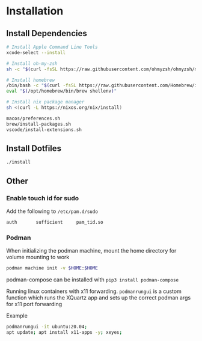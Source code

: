# Installation

## Install Dependencies

```sh
# Install Apple Command Line Tools
xcode-select --install

# Install oh-my-zsh
sh -c "$(curl -fsSL https://raw.githubusercontent.com/ohmyzsh/ohmyzsh/master/tools/install.sh)"

# Install homebrew
/bin/bash -c "$(curl -fsSL https://raw.githubusercontent.com/Homebrew/install/HEAD/install.sh)"
eval "$(/opt/homebrew/bin/brew shellenv)"

# Install nix package manager
sh <(curl -L https://nixos.org/nix/install)

macos/preferences.sh
brew/install-packages.sh
vscode/install-extensions.sh
```

## Install Dotfiles

```sh
./install
```

## Other

### Enable touch id for sudo

Add the following to `/etc/pam.d/sudo`

```sh
auth       sufficient     pam_tid.so
```

### Podman

When initializing the podman machine, mount the home directory for volume mounting to work

```sh
podman machine init -v $HOME:$HOME
```

podman-compose can be installed with `pip3 install podman-compose`

Running linux containers with x11 forwarding. `podmanrungui` is a custom function which runs the XQuartz app and sets up the correct podman args for x11 port forwarding

Example

```sh
podmanrungui -it ubuntu:20.04;
apt update; apt install x11-apps -y; xeyes;
```

